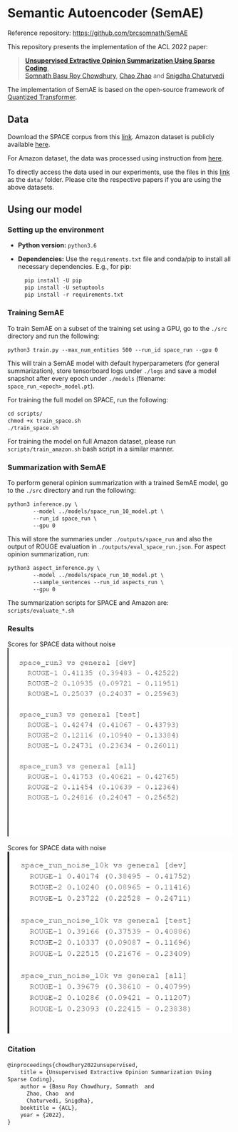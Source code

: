 # Semantic Autoencoder (SemAE)

Reference repository: https://github.com/brcsomnath/SemAE

This repository presents the implementation of the ACL 2022 paper:

> [**Unsupervised Extractive Opinion Summarization Using Sparse Coding**](https://arxiv.org/abs/2203.07921),<br/>
[Somnath Basu Roy Chowdhury](https://www.cs.unc.edu/~somnath/), [Chao Zhao](https://zhaochaocs.github.io/) and [Snigdha Chaturvedi](https://sites.google.com/site/snigdhac/) 
>

<!-- <p align="left">
  <img src="https://www.cs.unc.edu/~somnath/SemAE/data/SemAE.png" alt="" width="400"/>
</p> -->

The implementation of SemAE is based on the open-source framework of [Quantized Transformer](https://arxiv.org/pdf/2012.04443.pdf).



## Data

Download the SPACE corpus from this [link](https://github.com/stangelid/qt).
Amazon dataset is publicly available [here](https://github.com/abrazinskas/Copycat-abstractive-opinion-summarizer/tree/master/gold_summs).

For Amazon dataset, the data was processed using instruction from [here](https://github.com/stangelid/qt/blob/main/custom.md).

To directly access the data used in our experiments, use the files in this [link](https://www.cs.unc.edu/~somnath/SemAE/data/) as the `data/` folder. Please cite the respective papers if you are using the above datasets.


## Using our model

### Setting up the environment

* __Python version:__ `python3.6`

* __Dependencies:__ Use the `requirements.txt` file and conda/pip to install all necessary dependencies. E.g., for pip:

		pip install -U pip
		pip install -U setuptools
		pip install -r requirements.txt 



### Training SemAE

To train SemAE on a subset of the training set using a GPU, go to the `./src`
directory and run the following:

    python3 train.py --max_num_entities 500 --run_id space_run --gpu 0

This will train a SemAE model with default hyperparameters (for general
summarization), store tensorboard logs under `./logs` and save a
model snapshot after every epoch under `./models` (filename:
`space_run_<epoch>_model.pt`). 

For training the full model on SPACE, run the following:
```
cd scripts/
chmod +x train_space.sh
./train_space.sh
```
For training the model on full Amazon dataset, please run `scripts/train_amazon.sh` bash script in a similar manner.



### Summarization with SemAE

To perform general opinion summarization with a trained SemAE model, go to the `./src` directory and run the following:

	python3 inference.py \
			--model ../models/space_run_10_model.pt \
			--run_id space_run \
			--gpu 0

This will store the summaries under `./outputs/space_run` and also the output of ROUGE evaluation in `./outputs/eval_space_run.json`. 
For aspect opinion summarization, run:

	python3 aspect_inference.py \
			--model ../models/space_run_10_model.pt \
			--sample_sentences --run_id aspects_run \
			--gpu 0

The summarization scripts for SPACE and Amazon are: `scripts/evaluate_*.sh`

### Results

Scores for SPACE data without noise
![alt text](/images/scores_space.PNG)

Scores for SPACE data with noise
![alt text](/images/scores_space_noise.PNG)


### Citation

```
@inproceedings{chowdhury2022unsupervised,
    title = {Unsupervised Extractive Opinion Summarization Using Sparse Coding},
    author = {Basu Roy Chowdhury, Somnath  and
      Zhao, Chao  and
      Chaturvedi, Snigdha},
    booktitle = {ACL},
    year = {2022},
}
```

